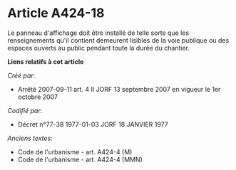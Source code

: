 # Article A424-18

Le panneau d'affichage doit être installé de telle sorte que les renseignements qu'il contient demeurent lisibles de la voie
publique ou des espaces ouverts au public pendant toute la durée du chantier.

**Liens relatifs à cet article**

_Créé par_:

  - Arrêté 2007-09-11 art. 4 II JORF 13 septembre 2007 en vigueur le 1er octobre 2007

_Codifié par_:

  - Décret n°77-38 1977-01-03 JORF 18 JANVIER 1977

_Anciens textes_:

  - Code de l'urbanisme - art. A424-4 (M)
  - Code de l'urbanisme - art. A424-4 (MMN)
